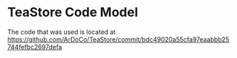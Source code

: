 # TeaStore Code Model
The code that was used is located at https://github.com/ArDoCo/TeaStore/commit/bdc49020a55cfa97eaabbb25744fefbc2697defa
